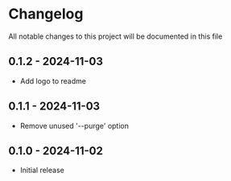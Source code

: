 # Changelog

All notable changes to this project will be documented in this file

## 0.1.2 - 2024-11-03

- Add logo to readme


## 0.1.1 - 2024-11-03

- Remove unused '--purge' option


## 0.1.0 - 2024-11-02

- Initial release